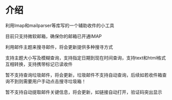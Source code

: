 # 介绍
利用Imap和mailparser等库写的一个辅助收件的小工具<br>

目前只支持微软邮箱，确保你的邮箱已开通IMAP<br>

利用邮件主题来搜寻邮件，将会更新提供多种搜寻方式<br>

支持主题大小写及模糊查询，支持指定日期到现在时间查询，支持text和html格式互相转换，支持携带标记已读收件<br>

暂不支持查询垃圾邮件，将会更新，垃圾邮件不支持自动查询，后续如若收件箱查询不到则需要用户手动点击搜寻垃圾箱！<br>

暂不支持自动提取邮件关键信息，将会更新，如链接自动打开，验证码突出显示<br>